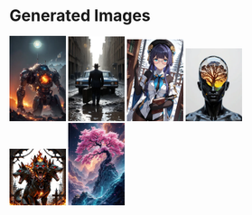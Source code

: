 # Generated Images



<img src="2025_10_19_01_thumb.webp" width="100"/> <img src="2025_10_19_02_thumb.webp" width="100"/> <img src="2025_10_19_03_thumb.webp" width="100"/> <img src="2025_10_19_04_thumb.webp" width="100"/> <img src="2025_10_19_05_thumb.webp" width="100"/> <img src="2025_10_19_06_thumb.webp" width="100"/>
